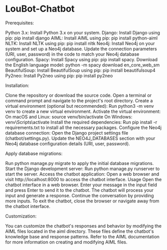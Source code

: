 # LouBot-Chatbot
Prerequisites:

Python 3.x: Install Python 3.x on your system.
Django: Install Django using pip: pip install django
AIML: Install AIML using pip: pip install python-aiml
NLTK: Install NLTK using pip: pip install nltk
Neo4j: Install Neo4j on your system and set up a Neo4j database. Update the connection parameters (URI, user, password) in the code to match your Neo4j database configuration.
Spacy: Install Spacy using pip: pip install spacy. Download the English language model: python -m spacy download en_core_web_sm
BeautifulSoup: Install BeautifulSoup using pip: pip install beautifulsoup4
Py2neo: Install Py2neo using pip: pip install py2neo

Installation:

Clone the repository or download the source code.
Open a terminal or command prompt and navigate to the project's root directory.
Create a virtual environment (optional but recommended):
Run python3 -m venv venv to create a new virtual environment.
Activate the virtual environment:
On macOS and Linux: source venv/bin/activate
On Windows: venv\Scripts\activate
Install the required dependencies:
Run pip install -r requirements.txt to install all the necessary packages.
Configure the Neo4j database connection:
Open the Django project settings file (chatbot/settings.py).
Update the NEO4J_DATABASES section with your Neo4j database configuration details (URI, user, password).

Apply database migrations:

Run python manage.py migrate to apply the initial database migrations.
Start the Django development server:
Run python manage.py runserver to start the server.
Access the chatbot application:
Open a web browser and visit http://localhost:8000 to access the chatbot interface.
Usage
Open the chatbot interface in a web browser.
Enter your message in the input field and press Enter to send it to the chatbot.
The chatbot will process your input and generate a response.
Continue the conversation by providing more inputs.
To exit the chatbot, close the browser or navigate away from the chatbot interface.

Customization:

You can customize the chatbot's responses and behavior by modifying the AIML files located in the aiml directory. These files define the chatbot's knowledge base and response patterns. Refer to the AIML documentation for more information on creating and modifying AIML files.
